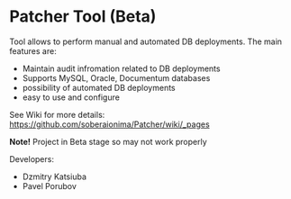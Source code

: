 Patcher Tool (Beta)
=======

Tool allows to perform manual and automated DB deployments. The main features are:
* Maintain audit infromation related to DB deployments
* Supports MySQL, Oracle, Documentum databases
* possibility of automated DB deployments
* easy to use and configure


See Wiki for more details: https://github.com/soberaionima/Patcher/wiki/_pages

**Note!** Project in Beta stage so may not work properly


Developers:
* Dzmitry Katsiuba
* Pavel Porubov
